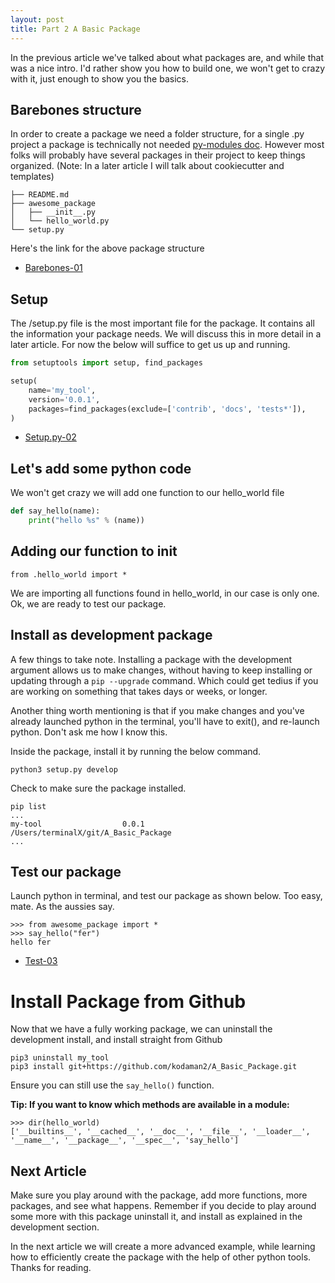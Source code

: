 ```yaml
---
layout: post
title: Part 2 A Basic Package
---
```

In the previous article we've talked about what packages are, and while that was a nice intro. I'd rather show you how to build one, we won't get to crazy with it, just enough to show you the basics.

## Barebones structure

In order to create a package we need a folder structure, for a single .py project a package is technically not needed [py-modules doc](https://packaging.python.org/guides/distributing-packages-using-setuptools/#py-modules). However most folks will probably have several packages in their project to keep things organized. (Note: In a later article I will talk about cookiecutter and templates)

```
├── README.md
├── awesome_package
│   ├── __init__.py
│   └── hello_world.py
└── setup.py
```

Here's the link for the above package structure 

- [Barebones-01](https://github.com/kodaman2/A_Basic_Package/tree/Barebones-01)

## Setup
The /setup.py file is the most important file for the package. It contains all the information your package needs. We will discuss this in more detail in a later article. For now the below will suffice to get us up and running.

```python
from setuptools import setup, find_packages

setup(
    name='my_tool',
    version='0.0.1',
    packages=find_packages(exclude=['contrib', 'docs', 'tests*']),
)
```
- [Setup.py-02](https://github.com/kodaman2/A_Basic_Package/tree/Setup.py-02)

## Let's add some python code
We won't get crazy we will add one function to our hello_world file

```python
def say_hello(name):
    print("hello %s" % (name))
```

## Adding our function to init

```
from .hello_world import *
```

We are importing all functions found in hello_world, in our case is only one. Ok, we are ready to test our package.

## Install as development package
A few things to take note. Installing a package with the development argument allows us to make changes, without having to keep installing or updating through a ```pip --upgrade``` command. Which could get tedius if you are working on something that takes days or weeks, or longer.

Another thing worth mentioning is that if you make changes and you've already launched python in the terminal, you'll have to exit(), and re-launch python. Don't ask me how I know this. 

Inside the package, install it by running the below command.
```
python3 setup.py develop
```
Check to make sure the package installed.

```
pip list
...
my-tool                  0.0.1       /Users/terminalX/git/A_Basic_Package
...
```

## Test our package

Launch python in terminal, and test our package as shown below. Too easy, mate. As the aussies say.

```
>>> from awesome_package import *
>>> say_hello("fer")
hello fer
```

- [Test-03](https://github.com/kodaman2/A_Basic_Package/tree/Test-03)

# Install Package from Github

Now that we have a fully working package, we can uninstall the development install, and install straight from Github

```
pip3 uninstall my_tool
pip3 install git+https://github.com/kodaman2/A_Basic_Package.git
```

Ensure you can still use the ```say_hello()``` function.

**Tip: If you want to know which methods are available in a module:**

```
>>> dir(hello_world)
['__builtins__', '__cached__', '__doc__', '__file__', '__loader__', '__name__', '__package__', '__spec__', 'say_hello']
```

## Next Article

Make sure you play around with the package, add more functions, more packages, and see what happens. Remember if you decide to play around some more with this package uninstall it, and install as explained in the development section.

In the next article we will create a more advanced example, while learning how to efficiently create the package with the help of other python tools. Thanks for reading.